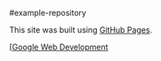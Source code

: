 #example-repository


This site was built using [GitHub Pages](https://pages.github.com/).

[[Google Web Development](https://developers.google.com/web/fundamentals/design-and-ux/animations/animating-between-views)

